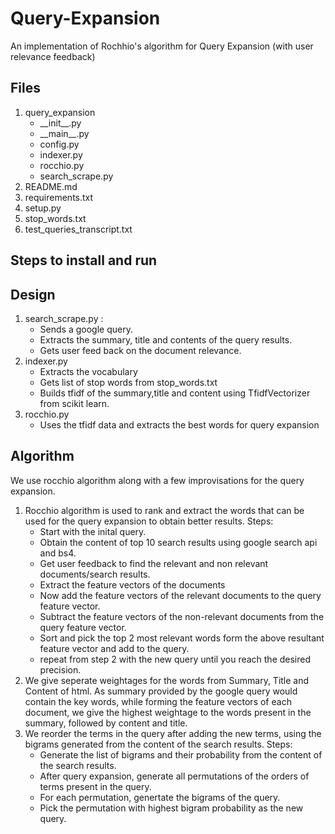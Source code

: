 # Query-Expansion
An implementation of Rochhio's algorithm for Query Expansion (with user relevance feedback)
## Files
<ol>
<li>query_expansion
  <ul>
    <li>__init__.py</li>
    <li>__main__.py</li>
    <li>config.py</li>
    <li>indexer.py</li>
    <li>rocchio.py</li>
    <li>search_scrape.py</li>
  </ul>
</li>
<li>README.md</li>
<li>requirements.txt</li>
<li>setup.py</li>
<li>stop_words.txt</li>
<li>test_queries_transcript.txt</li>
</ol>

## Steps to install and run

## Design

<ol>
<li>search_scrape.py :
   <ul>
    <li>Sends a google query.</li> 
    <li>Extracts the summary, title and contents of the query results.</li>
    <li>Gets user feed back on the document relevance.</li>
   </ul>
</li>
<li>indexer.py
  <ul>
    <li>Extracts the vocabulary</li>
    <li>Gets list of stop words from stop_words.txt</li>
    <li>Builds tfidf of the summary,title and content using TfidfVectorizer from scikit learn.</li>
  </ul>
</li>
<li>rocchio.py
  <ul>
    <li>Uses the tfidf data and extracts the best words for query expansion</li>
  </ul>
</li>
</ol>

## Algorithm
<p>We use rocchio algorithm along with a few improvisations for the query expansion.</p>
<ol>
  <li>Rocchio algorithm is used to rank and extract the words that can be used for the query expansion to obtain better results. Steps:
  <ul>
    <li>Start with the inital query.</li>
    <li>Obtain the content of top 10 search results using google search api and bs4.</li>
    <li>Get user feedback to find the relevant and non relevant documents/search results.</li>
    <li>Extract the feature vectors of the documents</li>
    <li>Now add the feature vectors of the relevant documents to the query feature vector.</li>
    <li>Subtract the feature vectors of the non-relevant documents from the query feature vector.</li>
    <li>Sort and pick the top 2 most relevant words form the above resultant feature vector and add to the query.</li>
    <li>repeat from step 2 with the new query until you reach the desired precision.</li>
  </ul>
  </li>
  <li>We give seperate weightages for the words from Summary, Title and Content of html. As summary provided by the google query would contain the key words, while forming the feature vectors of each document, we give the highest weightage to the words present in the summary, followed by content and title.
  </li>
  <li>We reorder the terms in the query after adding the new terms, using the bigrams generated from the content of the search results. Steps:
    <ul>
      <li>Generate the list of bigrams and their probability from the content of the search results.</li>
      <li>After query expansion, generate all permutations of the orders of terms present in the query.</li>
      <li>For each permutation, genertate the bigrams of the query.</li>
      <li>Pick the permutation with highest bigram probability as the new query.</li>
    </ul>
  </li>
</ol>
